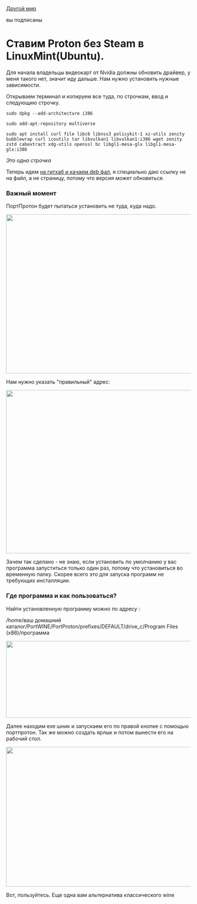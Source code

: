[Другой мир](https://dzen.ru/gothicserge)

вы подписаны

# Ставим Proton без Steam в LinuxMint(Ubuntu).

Для начала владельцы видеокарт от Nvidia должны обновить драйвер, у меня такого нет, значит иду дальше. Нам нужно установить нужные зависимости.

Открываем терминал и копируем все туда, по строчкам, ввод и следующию строчку.

`sudo dpkg --add-architecture i386`

`sudo add-apt-repository multiverse`

`sudo apt install curl file libc6 libnss3 policykit-1 xz-utils zenity bubblewrap curl icoutils tar libvulkan1 libvulkan1:i386 wget zenity zstd cabextract xdg-utils openssl bc libgl1-mesa-glx libgl1-mesa-glx:i386`

*Это одна строчка*

Теперь идем [на гитхаб и качаем deb фал](https://github.com/Castro-Fidel/PortProton_dpkg/releases/tag/portproton_1.0-2_amd64), я специально даю ссылку не на файл, а не страницу, потому что версия может обновиться.

### Важный момент

ПортПротон будет пытаться установить не туда, куда надо.

<img width="600" height="433" src="../_resources/scale_1200_945f254973cf4c25a7d73e9a7ed52e61.png" class="jop-noMdConv">

Нам нужно указать "правильный" адрес:

<img width="600" height="444" src="../_resources/scale_1200_5b39124d80d84280bfcd7718580876d2.png" class="jop-noMdConv">

Зачем так сделано \- не знаю, если установить по умолчанию у вас программа запуститься только один раз, потому что установиться во временную папку. Скорее всего это для запуска программ не требующих инсталляции.

### Где программа и как пользоваться?

Найти установленную программу можно по адресу :

/home/ваш домашний каталог/PortWINE/PortProton/prefixes/DEFAULT/drive_c/Program Files (x86)/программа

<img width="600" height="209" src="../_resources/scale_1200_74476805a57f460d902f749a4dda5eb5.png" class="jop-noMdConv">

Далее находим exe шник и запускаем его по правой кнопке с помощью портпротон. Так же можно создать ярлык и потом вынести его на рабочий стол.

<img width="600" height="380" src="../_resources/scale_1200_117111c0a15c46ffa6d262ef22d0c52b.png" class="jop-noMdConv">

Вот, пользуйтесь. Еще одна вам альтернатива классического wine